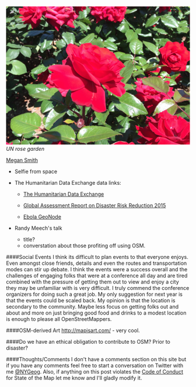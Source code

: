 

![rose-garden](img/IMG_0956.JPG)
*UN rose garden*


[Megan Smith ](http://seen.co/event/state-of-the-map-us--2015-5454/highlight/485499)


* Selfie from space

* The Humanitarian
Data Exchange data links:
	
	* [The Humanitarian
Data Exchange](https://data.hdx.rwlabs.org/)

	* [Global Assessment Report on Disaster Risk Reduction 2015](http://risk.preventionweb.net/capraviewer/main.jsp?countrycode=g15)

	* [Ebola GeoNode](http://ebolageonode.org/)

* Randy Meech's talk

	* title?
	* converstation about those profiting off using OSM. 
	


####Social Events
I think its difficult to plan events to that everyone enjoys. Even amongst close friends, details and even the routes and transportation modes can stir up debate. I think the events were a success overall and the challenges of engaging folks that were at a conference all day and are tired combined with the pressure of getting them out to view and enjoy a city they may be unfamiliar with is very difficult. I truly commend the conference organizers for doing such a great job. My only suggestion for next year is that the events could be scaled back. My opinion is that the location is secondary to the community. Maybe less focus on getting folks out and about and more on just bringing good food and drinks to a modest location is enough to please all OpenStreetMappers. 

####OSM-derived Art
http://mapisart.com/ - very cool. 

####Do we have an ethical obligation to contribute to OSM? Prior to disaster? 

####Thoughts/Comments
I don't have a comments section on this site but if you have any comments feel free to start a conversation on Twitter with me [@NYGeog](https://twitter.com/nygeog). Also, if anything on this post violates the [Code of Conduct](http://stateofthemap.us/codeofconduct/) for State of the Map let me know and I'll gladly modify it. 
